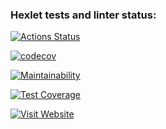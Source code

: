 ### Hexlet tests and linter status:
[![Actions Status](https://github.com/DaniillGolovin/php-laravel-developer-project-57/actions/workflows/hexlet-check.yml/badge.svg)](https://github.com/DaniillGolovin/php-laravel-developer-project-57/actions)

[![codecov](https://codecov.io/github/DaniillGolovin/php-laravel-developer-project-57/graph/badge.svg?token=WHVL3OC2JT)](https://codecov.io/github/DaniillGolovin/php-laravel-developer-project-57)

[![Maintainability](https://api.codeclimate.com/v1/badges/900f3c4c6c2c37d352cd/maintainability)](https://codeclimate.com/github/DaniillGolovin/Task-Manager/maintainability)

[![Test Coverage](https://api.codeclimate.com/v1/badges/900f3c4c6c2c37d352cd/test_coverage)](https://codeclimate.com/github/DaniillGolovin/Task-Manager/test_coverage)

[![Visit Website](https://img.shields.io/badge/Visit%20Website-Click%20Here-brightgreen)](http://213.171.6.21:8000)
